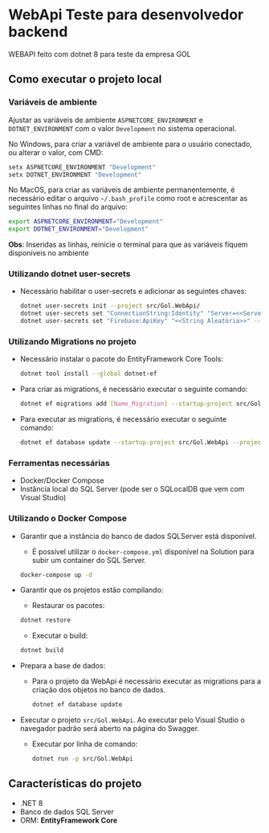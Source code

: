 # WebApi Teste para desenvolvedor backend

WEBAPI feito com dotnet 8 para teste da empresa GOL

## Como executar o projeto local

### Variáveis de ambiente

Ajustar as variáveis de ambiente `ASPNETCORE_ENVIRONMENT` e `DOTNET_ENVIRONMENT` com o valor `Development` no sistema operacional.

No Windows, para criar a variável de ambiente para o usuário conectado, ou alterar o valor, com CMD:

```bash
setx ASPNETCORE_ENVIRONMENT "Development"
setx DOTNET_ENVIRONMENT "Development"
```

No MacOS, para criar as variáveis de ambiente permanentemente, é necessário editar o arquivo `~/.bash_profile` como root e acrescentar as seguintes linhas no final do arquivo:

```bash
export ASPNETCORE_ENVIRONMENT="Development"
export DOTNET_ENVIRONMENT="Development"
```

**Obs**: Inseridas as linhas, reinicie o terminal para que as variáveis fiquem disponíveis no ambiente

### Utilizando dotnet user-secrets

- Necessário habilitar o user-secrets e adicionar as seguintes chaves:

    ```bash
    dotnet user-secrets init --project src/Gol.WebApi/
    dotnet user-secrets set "ConnectionString:Identity" "Server=<<Server>>;Database=<<Database>>;User Id=<<User>>;Password=<<Password>>;" --project src/Gol.WebApi/
    dotnet user-secrets set "Firebase:ApiKey" "<<String Aleatória>>" --project src/Gol.WebApi/
  ```
  
### Utilizando Migrations no projeto

- Necessário instalar o pacote do EntityFramework Core Tools:

  ```bash
  dotnet tool install --global dotnet-ef
  ```

- Para criar as migrations, é necessário executar o seguinte comando:
  ```bash
  dotnet ef migrations add [Name_Migration] --startup-project src/Gol.WebApi --project src/Gol.Infrastructure
  ```
    
- Para executar as migrations, é necessário executar o seguinte comando:

  ```bash
  dotnet ef database update --startup-project src/Gol.WebApi --project src/Gol.Infrastructure 
  ```

### Ferramentas necessárias

- Docker/Docker Compose
- Instância local do SQL Server (pode ser o SQLocalDB que vem com Visual Studio)

### Utilizando o Docker Compose

- Garantir que a instância do banco de dados SQLServer está disponível.

  - É possível utilizar o `docker-compose.yml` disponível na Solution para subir um container do SQL Server.

  ``` bash
  docker-compose up -d
  ```

- Garantir que os projetos estão compilando:

  - Restaurar os pacotes:

  ``` bash
  dotnet restore
  ```

  - Executar o build:

  ``` bash
  dotnet build
  ```

- Prepara a base de dados:

  - Para o projeto da WebApi é necessário executar as migrations para a criação dos objetos no banco de dados.

    ```bash
    dotnet ef database update 
    ```

- Executar o projeto `src/Gol.WebApi`. Ao executar pelo Visual Studio o navegador padrão será aberto na página do Swagger.

  - Executar por linha de comando:

    ```bash
    dotnet run -p src/Gol.WebApi
    ```

## Características do projeto

- .NET 8
- Banco de dados SQL Server
- ORM: **EntityFramework Core**
